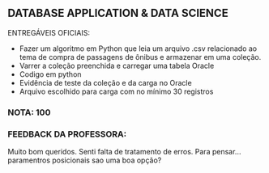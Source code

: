 ## DATABASE APPLICATION & DATA SCIENCE

ENTREGÁVEIS OFICIAIS: 

- Fazer um algoritmo em Python que leia um arquivo .csv relacionado ao tema de compra de passagens de ônibus e armazenar em uma coleção.
- Varrer a coleção preenchida e carregar uma tabela Oracle
- Codigo em python
- Evidência de teste da coleção e da carga no Oracle
- Arquivo escolhido para carga com no mínimo 30 registros

### NOTA: 100

### FEEDBACK DA PROFESSORA:
Muito bom queridos. Senti falta de tratamento de erros. Para pensar... paramentros posicionais sao uma boa opção?
